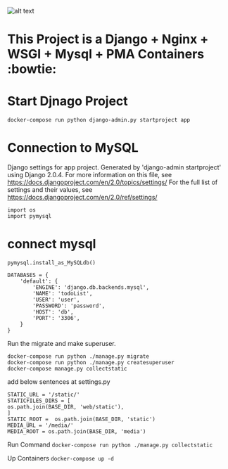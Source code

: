 ![alt text](https://raw.githubusercontent.com/Nekmo/cookiecutter-django-backend/master/images/logo.png)
<h1>This Project is a Django + Nginx + WSGI + Mysql + PMA Containers :bowtie:</h1>



# Start Djnago Project

```docker-compose run python django-admin.py startproject app```


# Connection to MySQL

Django settings for app project.
Generated by 'django-admin startproject' using Django 2.0.4.
For more information on this file, see
https://docs.djangoproject.com/en/2.0/topics/settings/
For the full list of settings and their values, see
https://docs.djangoproject.com/en/2.0/ref/settings/


```
import os
import pymysql
```

# connect mysql
```
pymysql.install_as_MySQLdb()

DATABASES = {
    'default': {
        'ENGINE': 'django.db.backends.mysql',
        'NAME': 'todoList',
        'USER': 'user',
        'PASSWORD': 'password',
        'HOST': 'db',
        'PORT': '3306',
    }
}
```


Run the migrate and make superuser.
```
docker-compose run python ./manage.py migrate
docker-compose run python ./manage.py createsuperuser
docker-compose manage.py collectstatic
```


add below sentences at settings.py
```
STATIC_URL = '/static/'
STATICFILES_DIRS = [
os.path.join(BASE_DIR, 'web/static'),
]
STATIC_ROOT =  os.path.join(BASE_DIR, 'static')
MEDIA_URL = '/media/'
MEDIA_ROOT = os.path.join(BASE_DIR, 'media')
```

Run Command
    ```docker-compose run python ./manage.py collectstatic```

Up Containers
    ```docker-compose up -d```
